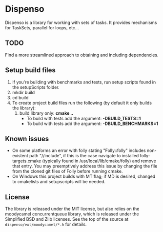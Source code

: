 # Dispenso
Dispenso is a library for working with sets of tasks.  It provides mechanisms for TaskSets, parallel for loops, etc...

## TODO

Find a more streamlined approach to obtaining and including dependencies.

## Setup build files
1. If you're building with benchmarks and tests, run setup scripts found in the setupScripts folder.
1. mkdir build
1. cd build
1. To create project build files run the following (by default it only builds the library):
   1. build library only: **cmake ..**
      * To build with tests add the argument: **-DBUILD_TESTS=1**
      * To build with tests add the argument: **-DBUILD_BENCHMARKS=1**

## Known issues
* On some platforms an error with folly stating "Folly::folly" includes non-existent path "//include", if this is the case navigate to installed folly-targets.cmake (typically found in /usr/local/lib/cmake/folly) and remove that entry. You may preemptively address this issue by changing the file from the cloned git files of Folly before running cmake.
* On Windows this project builds with MT flag; if MD is desired, changed to cmakelists and setupscripts will be needed.

## License

The library is released under the MIT license, but also relies on the moodycamel concurrentqueue library, which is released under the Simplified BSD and Zlib licenses.  See the top of the source at `dispenso/ext/moodycamel/*.h` for details.
